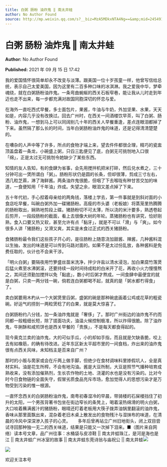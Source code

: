 ```yaml
---
title: 白粥 肠粉 油炸鬼 ‖ 南太井蛙
author: No Author Found
source: http://mp.weixin.qq.com/s?__biz=MzA5MDkxNTA4Ng==&amp;mid=2454911480&amp;idx=1&amp;sn=3945a6e710e6d646b5b37fff2cb000f6&amp;chksm=87a23199b0d5b88fb40e001794d23ae5d4ab02e318837e309ffc3fd31267f87a799e75247355#rd
---
```


# 白粥 肠粉 油炸鬼 ‖ 南太井蛙

**Author:** No Author Found

**Published:** 2021 年 09 月 15 日 17:42

我的爱国情怀很简单却永不改变与淡薄。跟美国一位十岁孩童一样，他曾写信给总统，表示自己太爱美国，因为这里有二百多种口味的冰淇淋。我之爱我中华，梦牵魂绕，就在白粥肠粉油炸鬼。一条弯曲蜿蜒的西关石板窄巷，能让我从儿时走到年迈也走不出来，每一步都充满对故国同胞深切的怀恋与爱。

在海外一直吃西式早餐，多士面包片，果酱，牛油与牛奶，外加坚果、水果，天天如是，内容几乎没有改换过。回去广州时，在西关一间酒楼饮早茶，叫了白粥、肠粉、油炸鬼，一想到马上可以同阔别几十年的西关人早餐重逢，差点连眼泪都掉了下来。虽然隔了那么长的时间，当年白粥肠粉油炸鬼的味道，还是记得清清楚楚的。

在嘈杂的人声中等了许多，所点的食物才端上来，望去件件都很企理，精巧的瓷盅顶盖盘着一条龙，小碗盛上粥，只舀三匙便见了底，白粥无可挑刎地入口很「绵」，正是太过无可挑刎令她缺少了某些东西。

知情的友人告知，有的食肆为省事，会先用搅拌机把米打碎，然后兑水煮之，三十分钟可出一煲所谓白「粥」。肠粉形状仍是圆的长条，但却很薄，剪成三寸左右，洒几粒芝蔴，淋了海鲜酱。两条油炸鬼很脆，但咽了下去喉咙有种甘苦交加的味道，一食便知用「千年油」炸成。失望之余，眼泪又差点掉了下来。

五十年代初，手心揑着母亲给的两角钱，落楼上学去，第一件事就是到斜对面的小食店吃早餐，叫碗白粥外加一碟猪肠粉。高瘦的市头婆（老板娘）将蒸笼里热腾腾的肠粉取出，娴熟地剪段上碟。猪肠粉切不可太薄，所以浇的米汁要多，熟透卷起后剪开，一段段肠粉的截面，看上去很像大树的年轮。蒸猪肠粉也有讲究，恰好刚熟，食入口要又热又软，甚至允许有点「黏牙」，就是不可以「滑」与「爽」。如今很多人讲「猪肠粉」又滑又爽，其实是未食过正式的西关猪肠粉。

食猪肠粉最令我们这些孩子开心的，是往肠粉上随意浇加甜酱、辣酱，几种酱料混以生抽，发出的味道是可以传到马路对面的。如果不是太过份乱放，各种酱料是免费任取的，伙计也不会来干涉。

「明火白粥」要隔夜用竹箩盛丝苗米洗净，拌少许盐以清水浸泡，加白果腐竹落煲后猛火煮至水沸粥滚，还要持续一段时间待成粒的白米开了花，再收小火力慢慢熬之，其间还须勤加搅拌以免「黏底」，数小时后粥才熬成。一间食肆中最便宜的就是白粥，只卖一两分钱一碗，倘若连白粥都喝不起，就真的是「粥水都冇得食」了。

卖白粥要用木杓从一个大粥煲里舀粥，盛粥的碗是那种碗底画着公鸡或花草的粗瓷碗。好运气的捞到一两粒煲稔了的白果，就是莫大惊喜了。

白粥肠粉约八分钱，加一条油炸鬼就是「奢侈」了。那时广州街边的油炸鬼不约而同都一般粗细长短，除了搓面功夫，油温火候控制极准，所以炸得很脆。除了油炸鬼，牛脷酥和咸煎饼也是西关早餐的「贵族」，不是每天都食得起的。

现今奥克兰卖的油炸鬼，大的可似手瓜，小的却如手指，而且就是欠缺香脆，咬上去有如橡筋，的确有待改进。近年东区新太平超市里的一间食档，炸出来的油炸鬼很有点西关风味，未知档主是否来自广州？

那时的小贩与啇家或会在斤两上做手脚，但绝少在食材调味料里掺假坑人，全是真材实料。油是花生所榨，不会有地沟油。酱是大豆所制，大豆是照节气播种培育成熟收来，没有添加催熟剂，生长农作物的土地、浇灌的水也是没有污染的。比对今时今日食物链的全面失守，假冒劣质食品充斥市场，愈加觉得人的思想污染才是万物受到污染的惟一根源。

一直怀念西关的白粥肠粉油炸鬼，南粤初春湿冷的早晨，带骑楼的石屎楼挡住了初升的太阳，一个男孩背著书包坐在街边窄长的条凳上，喝着滚热绵滑的明火白粥，大口啖着蘸满酱汁的猪肠粉，眼晴还盯着老板用大筷子拨弄油锅里翻滚的油炸鬼，香味从那里面飘出来，混杂着老旧木桌上散发出的食物残汁与湿抹布的味道，在清晨的冷风中深深渗入孩子的心灵。      多年后曾再站立广州旧地街头，闭上双目尝试寻回那种独一无二的西关味道，结果是只能又一次掉下泪来。■（图片来自网络）读本号文章，品广州往事：水桶袋与皮凉鞋 || 南太井蛙珠江，是河是海也是江 || 南太井蛙广州冰室的故事 || 南太井蛙东莞诗翁与庙祝公 || 南太井蛙![](https://mmbiz.qpic.cn/mmbiz_jpg/PJWG74pLsMZ7pmLp8wZTScOAy2xT6dc9gGy62Bg8O8UiaIHjKV0ytPhpeXJrKp3xm8kRXwmW63RNFy109dKPlQQ/640)

![](https://mmbiz.qpic.cn/mmbiz_jpg/PJWG74pLsMZ7pmLp8wZTScOAy2xT6dc9NdibxEGs77jibxuQXajUIQDwwaULFJJKYPMxNaiaiahuMIaUtrhEaoiby1A/640)

欢迎关注本号
